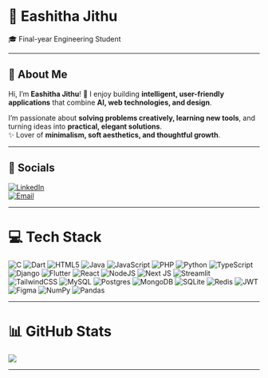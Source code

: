 # 🌸 Eashitha Jithu

🎓 Final-year Engineering Student 

---

## 🚀 About Me  
Hi, I’m **Eashitha Jithu**! 🌷 I enjoy building **intelligent, user-friendly applications** that combine **AI, web technologies, and design**.  

I’m passionate about **solving problems creatively, learning new tools**, and turning ideas into **practical, elegant solutions**.  
✨ Lover of **minimalism, soft aesthetics, and thoughtful growth**.  

---

## 🌷 Socials  
[![LinkedIn](https://img.shields.io/badge/LinkedIn-%23FFC0CB.svg?logo=linkedin&logoColor=0A66C2)](https://linkedin.com/in/eashitha-jithu-79b42028b)  
[![Email](https://img.shields.io/badge/Email-%23FFB6C1.svg?logo=gmail&logoColor=D14836)](mailto:eashithajithu@mail.com)  

---

# 💻 Tech Stack  
![C](https://img.shields.io/badge/C-%23FFC0CB.svg?style=for-the-badge&logo=c&logoColor=4B0082) ![Dart](https://img.shields.io/badge/Dart-%23FFB6C1.svg?style=for-the-badge&logo=dart&logoColor=0175C2) ![HTML5](https://img.shields.io/badge/HTML5-%23FF69B4.svg?style=for-the-badge&logo=html5&logoColor=E34F26) ![Java](https://img.shields.io/badge/Java-%23FFC0CB.svg?style=for-the-badge&logo=openjdk&logoColor=ED8B00) ![JavaScript](https://img.shields.io/badge/JavaScript-%23FFB6C1.svg?style=for-the-badge&logo=javascript&logoColor=F7DF1E) ![PHP](https://img.shields.io/badge/PHP-%23FF69B4.svg?style=for-the-badge&logo=php&logoColor=777BB4) ![Python](https://img.shields.io/badge/Python-%23FFC0CB.svg?style=for-the-badge&logo=python&logoColor=3776AB) ![TypeScript](https://img.shields.io/badge/TypeScript-%23FFB6C1.svg?style=for-the-badge&logo=typescript&logoColor=007ACC) ![Django](https://img.shields.io/badge/Django-%23FF69B4.svg?style=for-the-badge&logo=django&logoColor=092E20) ![Flutter](https://img.shields.io/badge/Flutter-%23FFC0CB.svg?style=for-the-badge&logo=flutter&logoColor=02569B) ![React](https://img.shields.io/badge/React-%23FFB6C1.svg?style=for-the-badge&logo=react&logoColor=61DAFB) ![NodeJS](https://img.shields.io/badge/Node.js-%23FFC0CB.svg?style=for-the-badge&logo=node.js&logoColor=339933) ![Next JS](https://img.shields.io/badge/Next.js-%23FFB6C1.svg?style=for-the-badge&logo=next.js&logoColor=000000) ![Streamlit](https://img.shields.io/badge/Streamlit-%23FF69B4.svg?style=for-the-badge&logo=streamlit&logoColor=FE4B4B) ![TailwindCSS](https://img.shields.io/badge/TailwindCSS-%23FFC0CB.svg?style=for-the-badge&logo=tailwind-css&logoColor=38B2AC) ![MySQL](https://img.shields.io/badge/MySQL-%23FFB6C1.svg?style=for-the-badge&logo=mysql&logoColor=4479A1) ![Postgres](https://img.shields.io/badge/Postgres-%23FF69B4.svg?style=for-the-badge&logo=postgresql&logoColor=316192) ![MongoDB](https://img.shields.io/badge/MongoDB-%23FFC0CB.svg?style=for-the-badge&logo=mongodb&logoColor=4EA94B) ![SQLite](https://img.shields.io/badge/SQLite-%23FFB6C1.svg?style=for-the-badge&logo=sqlite&logoColor=07405E) ![Redis](https://img.shields.io/badge/Redis-%23FF69B4.svg?style=for-the-badge&logo=redis&logoColor=DD0031) ![JWT](https://img.shields.io/badge/JWT-%23FFC0CB.svg?style=for-the-badge&logo=JSON%20web%20tokens&logoColor=black) ![Figma](https://img.shields.io/badge/Figma-%23FFB6C1.svg?style=for-the-badge&logo=figma&logoColor=F24E1E) ![NumPy](https://img.shields.io/badge/NumPy-%23FF69B4.svg?style=for-the-badge&logo=numpy&logoColor=013243) ![Pandas](https://img.shields.io/badge/Pandas-%23FFC0CB.svg?style=for-the-badge&logo=pandas&logoColor=150458)  

---

# 📊 GitHub Stats  
![](https://github-readme-stats.vercel.app/api/top-langs/?username=eashaexe&theme=rose_pine&hide_border=false&include_all_commits=true&count_private=false&layout=compact)  

---



<!-- Aesthetic profile crafted with ✨ love & GPRM ( https://gprm.itsvg.in ) -->
